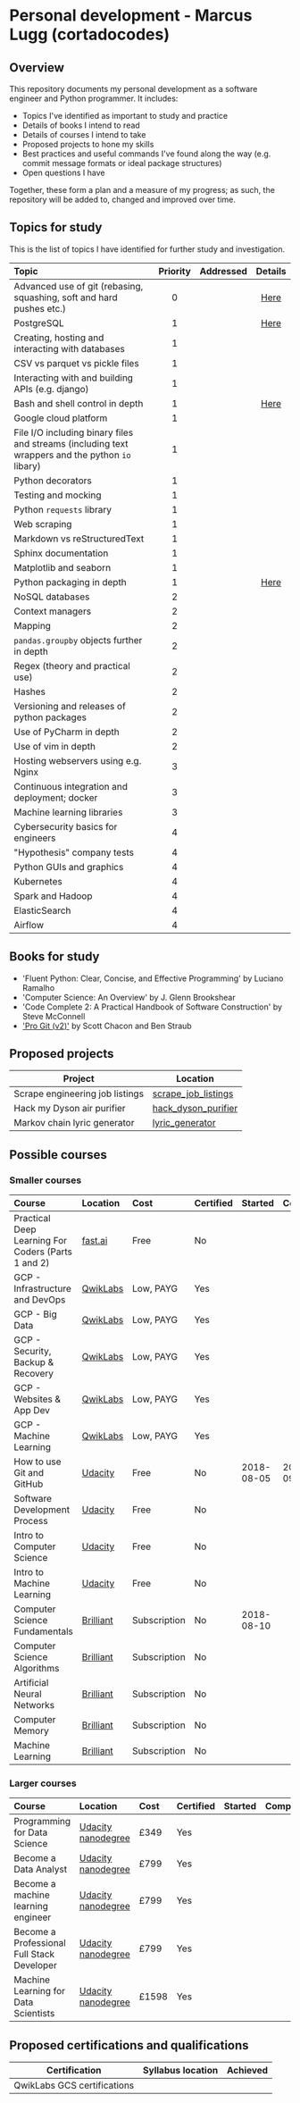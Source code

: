 # Personal development - Marcus Lugg (cortadocodes)
## Overview
This repository documents my personal development as a software engineer and Python programmer. It includes:
* Topics I've identified as important to study and practice
* Details of books I intend to read
* Details of courses I intend to take
* Proposed projects to hone my skills
* Best practices and useful commands I've found along the way (e.g. commit message formats or ideal package structures) 
* Open questions I have

Together, these form a plan and a measure of my progress; as such, the repository will be added to, changed and 
improved over time.
## Topics for study
This is the list of topics I have identified for further study and investigation.

| Topic              | Priority | Addressed | Details |
| :----------------- | :-------:| :-------: | :----------------------------: |
| Advanced use of git (rebasing, squashing, soft and hard pushes etc.) | 0 |  | [Here](/docs/topics/git.md) |
| PostgreSQL | 1 |  | [Here](/docs/topics/postgresql.md) |
| Creating, hosting and interacting with databases | 1 |
| CSV vs parquet vs pickle files | 1 | 
| Interacting with and building APIs (e.g. django) | 1 | 
| Bash and shell control in depth | 1 |  | [Here](/docs/topics/bash.md) |
| Google cloud platform | 1 |
| File I/O including binary files and streams (including text wrappers and the python `io` libary) | 1 |
| Python decorators | 1 |
| Testing and mocking | 1 |
| Python `requests` library | 1 |
| Web scraping | 1 |
| Markdown vs reStructuredText | 1 |
| Sphinx documentation | 1 |
| Matplotlib and seaborn | 1 |
| Python packaging in depth | 1 |  | [Here](/docs/topics/packaging.md) |
| NoSQL databases | 2 |
| Context managers | 2 |
| Mapping | 2 |
| `pandas.groupby` objects further in depth | 2 |
| Regex (theory and practical use) | 2 |
| Hashes | 2 |
| Versioning and releases of python packages | 2 |
| Use of PyCharm in depth | 2 |
| Use of vim in depth | 2 |
| Hosting webservers using e.g. Nginx | 3 |
| Continuous integration and deployment; docker | 3 |
| Machine learning libraries | 3 |
| Cybersecurity basics for engineers | 4 |
| "Hypothesis" company tests | 4 |
| Python GUIs and graphics | 4 |
| Kubernetes | 4 | 
| Spark and Hadoop | 4 |
| ElasticSearch | 4 |
| Airflow | 4 |
## Books for study

* 'Fluent Python: Clear, Concise, and Effective Programming' by Luciano Ramalho
* 'Computer Science: An Overview' by J. Glenn Brookshear
* 'Code Complete 2: A Practical Handbook of Software Construction' by Steve McConnell
* ['Pro Git (v2)'](https://git-scm.com/book/en/v2/) by Scott Chacon and Ben Straub
## Proposed projects

| Project | Location |
| ------- | ----------- |
| Scrape engineering job listings | [scrape_job_listings](/projects/scrape_job_listings)
| Hack my Dyson air purifier | [hack_dyson_purifier](/projects/hack_dyson_purifier)
| Markov chain lyric generator | [lyric_generator](/projects/lyric_generator)
## Possible courses

### Smaller courses

| Course | Location | Cost | Certified | Started | Completed |
| :----- | :------- | :--- | :-------- | :------ | :-------- |
| Practical Deep Learning For Coders (Parts 1 and 2) | [fast.ai](http://course.fast.ai) | Free | No |
| GCP - Infrastructure and DevOps | [QwikLabs](https://qwiklabs.com/home?locale=en) | Low, PAYG| Yes |
| GCP - Big Data | [QwikLabs](https://qwiklabs.com/home?locale=en) | Low, PAYG | Yes |
| GCP - Security, Backup & Recovery | [QwikLabs](https://qwiklabs.com/home?locale=en) | Low, PAYG | Yes |
| GCP - Websites & App Dev | [QwikLabs](https://qwiklabs.com/home?locale=en) | Low, PAYG | Yes |
| GCP - Machine Learning | [QwikLabs](https://qwiklabs.com/home?locale=en) | Low, PAYG | Yes |
| How to use Git and GitHub | [Udacity](https://eu.udacity.com/course/how-to-use-git-and-github--ud775) | Free | No | 2018-08-05 | 2018-08-09 |
| Software Development Process | [Udacity](https://eu.udacity.com/course/software-development-process--ud805) | Free | No |
| Intro to Computer Science | [Udacity](https://eu.udacity.com/course/intro-to-computer-science--cs101) | Free | No |
| Intro to Machine Learning | [Udacity](https://eu.udacity.com/course/intro-to-machine-learning--ud120) | Free | No |
| Computer Science Fundamentals | [Brilliant](https://brilliant.org/courses/computer-science-fundamentals/) | Subscription | No | 2018-08-10 | |
| Computer Science Algorithms | [Brilliant](https://brilliant.org/courses/computer-science-algorithms/) | Subscription | No |
| Artificial Neural Networks | [Brilliant](https://brilliant.org/courses/artificial-neural-networks/) | Subscription | No |
| Computer Memory | [Brilliant](https://brilliant.org/courses/memory/) | Subscription | No |
| Machine Learning | [Brilliant](https://brilliant.org/courses/machine-learning/) | Subscription | No |
 
 ### Larger courses
| Course | Location | Cost | Certified | Started | Completed |
| :----- | :------- | :-------- | :-------- | :------ | :-------- |
| Programming for Data Science | [Udacity nanodegree](https://eu.udacity.com/course/programming-for-data-science-nanodegree--nd104) | £349 | Yes |
| Become a Data Analyst | [Udacity nanodegree](https://eu.udacity.com/course/data-analyst-nanodegree--nd002) | £799 | Yes |
| Become a machine learning engineer | [Udacity nanodegree](https://eu.udacity.com/course/machine-learning-engineer-nanodegree--nd009) | £799 | Yes |
| Become a Professional Full Stack Developer | [Udacity nanodegree](https://eu.udacity.com/course/full-stack-web-developer-nanodegree--nd004) | £799 | Yes |
| Machine Learning for Data Scientists | [Udacity nanodegree](https://eu.udacity.com/course/data-scientist-nanodegree--nd025) | £1598 | Yes |
## Proposed certifications and qualifications

| Certification | Syllabus location | Achieved |
| ------------- | ----------------- | -------- |
| QwikLabs GCS certifications

